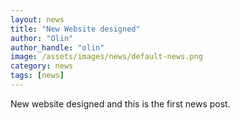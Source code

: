 ```yaml
---
layout: news
title: "New Website designed"
author: "Olin"
author_handle: "olin"
image: /assets/images/news/default-news.png
category: news
tags: [news]
---
```

New website designed and this is the first news post.
